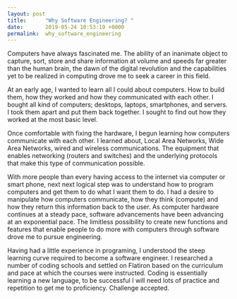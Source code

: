 ```yaml
---
layout: post
title:      "Why Software Engineering? "
date:       2019-05-24 18:53:19 +0000
permalink:  why_software_engineering
---
```



Computers have always fascinated me. The ability of an inanimate object to capture, sort, store and share information at volume and speeds far greater than the human brain, the dawn of the digital revolution and the capabilities yet to be realized in computing drove me to seek a career in this field. 

At an early age, I wanted to learn all I could about computers. How to build them, how they worked and how they communicated with each other.  I bought all kind of computers; desktops, laptops, smartphones, and servers. I took them apart and put them back together. I sought to find out how they worked at the most basic level. 

Once comfortable with fixing the hardware, I begun learning how computers communicate with each other. I learned about, Local Area Networks, Wide Area Networks, wired and wireless communications. The equipment that enables networking (routers and switches) and the underlying protocols that make this type of communication possible. 

With more people than every having access to the internet via computer or smart phone, next next logical step was to understand how to program computers and get them to do what I want them to do. I had a desire to manipulate how computers communicate, how they think (compute) and how they return this information back to the user. As computer hardware continues at a steady pace, software advancements have been advancing at an exponential pace. The limitless possibility to create new functions and features that enable people to do more with computers through software drove me to pursue engineering. 

Having had a little experience in programing, I understood the steep learning curve required to become a software engineer. I researched a number of coding schools and settled on Flatiron based on the curriculum and pace at which the courses were instructed.  Coding is essentially learning a new language, to be successful I will need lots of practice and repetition to get me to proficiency. Challenge accepted. 
